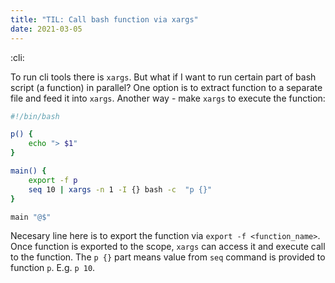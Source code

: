 ```yaml
---
title: "TIL: Call bash function via xargs"
date: 2021-03-05
---
```


:cli:

To run cli tools there is `xargs`. But what if I want to run certain part of
bash script (a function) in parallel? One option is to extract function to a
separate file and feed it into `xargs`. Another way - make `xargs` to execute
the function:

```sh
#!/bin/bash

p() {
    echo "> $1"
}

main() {
    export -f p
    seq 10 | xargs -n 1 -I {} bash -c  "p {}"
}

main "@$"
```

Necesary line here is to export the function via `export -f <function_name>`.
Once function is exported to the scope, `xargs` can access it and execute call
to the function. The `p {}` part means value from `seq` command is provided to
function `p`. E.g. `p 10`.
